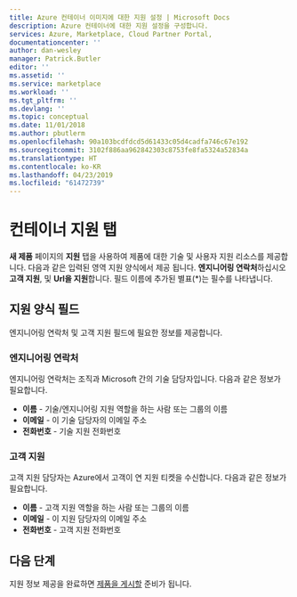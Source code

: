 ```yaml
---
title: Azure 컨테이너 이미지에 대한 지원 설정 | Microsoft Docs
description: Azure 컨테이너에 대한 지원 설정을 구성합니다.
services: Azure, Marketplace, Cloud Partner Portal,
documentationcenter: ''
author: dan-wesley
manager: Patrick.Butler
editor: ''
ms.assetid: ''
ms.service: marketplace
ms.workload: ''
ms.tgt_pltfrm: ''
ms.devlang: ''
ms.topic: conceptual
ms.date: 11/01/2018
ms.author: pbutlerm
ms.openlocfilehash: 90a103bcdfdcd5d61433c05d4cadfa746c67e192
ms.sourcegitcommit: 3102f886aa962842303c8753fe8fa5324a52834a
ms.translationtype: HT
ms.contentlocale: ko-KR
ms.lasthandoff: 04/23/2019
ms.locfileid: "61472739"
---
```

# <a name="container-support-tab"></a>컨테이너 지원 탭

**새 제품** 페이지의 **지원** 탭을 사용하여 제품에 대한 기술 및 사용자 지원 리소스를 제공합니다.  다음과 같은 입력된 영역 지원 양식에서 제공 됩니다. **엔지니어링 연락처**하십시오 **고객 지원**, 및 **Url을 지원**합니다. 필드 이름에 추가된 별표(*)는 필수를 나타냅니다.

## <a name="support-form-fields"></a>지원 양식 필드

엔지니어링 연락처 및 고객 지원 필드에 필요한 정보를 제공합니다.

### <a name="engineering-contact"></a>엔지니어링 연락처

엔지니어링 연락처는 조직과 Microsoft 간의 기술 담당자입니다. 다음과 같은 정보가 필요합니다.

- **이름** - 기술/엔지니어링 지원 역할을 하는 사람 또는 그룹의 이름
- **이메일** - 이 기술 담당자의 이메일 주소
- **전화번호** - 기술 지원 전화번호

### <a name="customer-support"></a>고객 지원

고객 지원 담당자는 Azure에서 고객이 연 지원 티켓을 수신합니다. 다음과 같은 정보가 필요합니다.

- **이름** - 고객 지원 역할을 하는 사람 또는 그룹의 이름
- **이메일** - 이 지원 담당자의 이메일 주소
- **전화번호** - 고객 지원 전화번호

## <a name="next-steps"></a>다음 단계

지원 정보 제공을 완료하면 [제품을 게시할](./cpp-publish-offer.md) 준비가 됩니다. 

